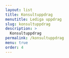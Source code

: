 ```yaml
---
layout: list
title: Konsultuppdrag
menutitle: Lediga uppdrag
slug: konsultuppdrag
description: >
  Konsultuppdrag
permalink: /konsultuppdrag
menu: true
order: 4
---
```

